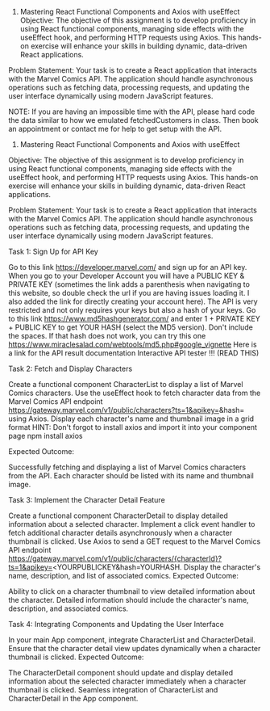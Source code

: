 1. Mastering React Functional Components and Axios with useEffect
Objective: The objective of this assignment is to develop proficiency in using React functional components, managing side effects with the useEffect hook, and performing HTTP requests using Axios. This hands-on exercise will enhance your skills in building dynamic, data-driven React applications.

Problem Statement: Your task is to create a React application that interacts with the Marvel Comics API. The application should handle asynchronous operations such as fetching data, processing requests, and updating the user interface dynamically using modern JavaScript features.

NOTE: If you are having an impossible time with the API, please hard code the data similar to how we emulated fetchedCustomers in class. Then book an appointment or contact me for help to get setup with the API. 



1. Mastering React Functional Components and Axios with useEffect


Objective: The objective of this assignment is to develop proficiency in using React functional components, managing side effects with the useEffect hook, and performing HTTP requests using Axios. This hands-on exercise will enhance your skills in building dynamic, data-driven React applications.



Problem Statement: Your task is to create a React application that interacts with the Marvel Comics API. The application should handle asynchronous operations such as fetching data, processing requests, and updating the user interface dynamically using modern JavaScript features.

Task 1: Sign Up for API Key

Go to this link https://developer.marvel.com/ and sign up for an API key. When you go to your Developer Account you will have a PUBLIC KEY & PRIVATE KEY (sometimes the link adds a parenthesis when navigating to this website, so double check the url if you are having issues loading it. I also added the link for directly creating your account here). 
The API is very restricted and not only requires your keys but also a hash of your keys. Go to this link https://www.md5hashgenerator.com/ and enter 1 + PRIVATE KEY + PUBLIC KEY to get YOUR HASH (select the MD5 version).  Don't include the spaces. If that hash does not work, you can try this one https://www.miraclesalad.com/webtools/md5.php#google_vignette 
Here is a link for the API result documentation 
Interactive API tester !!! (READ THIS) 


Task 2: Fetch and Display Characters

Create a functional component CharacterList to display a list of Marvel Comics characters.
Use the useEffect hook to fetch character data from the Marvel Comics API endpoint https://gateway.marvel.com/v1/public/characters?ts=1&apikey=<YOURPUBLICKEY>&hash=<YOURHASH> using Axios.
Display each character's name and thumbnail image in a grid format
HINT: Don't forgot to install axios and import it into your component page
 npm install axios


Expected Outcome:

Successfully fetching and displaying a list of Marvel Comics characters from the API.
Each character should be listed with its name and thumbnail image.


Task 3: Implement the Character Detail Feature

Create a functional component CharacterDetail to display detailed information about a selected character.
Implement a click event handler to fetch additional character details asynchronously when a character thumbnail is clicked.
Use Axios to send a GET request to the Marvel Comics API endpoint https://gateway.marvel.com/v1/public/characters/{characterId}?ts=1&apikey=<YOURPUBLICKEY&hash=YOURHASH.
Display the character's name, description, and list of associated comics.
Expected Outcome:

Ability to click on a character thumbnail to view detailed information about the character.
Detailed information should include the character's name, description, and associated comics.


Task 4: Integrating Components and Updating the User Interface

In your main App component, integrate CharacterList and CharacterDetail.
Ensure that the character detail view updates dynamically when a character thumbnail is clicked.
Expected Outcome:

The CharacterDetail component should update and display detailed information about the selected character immediately when a character thumbnail is clicked.
Seamless integration of CharacterList and CharacterDetail in the App component.
